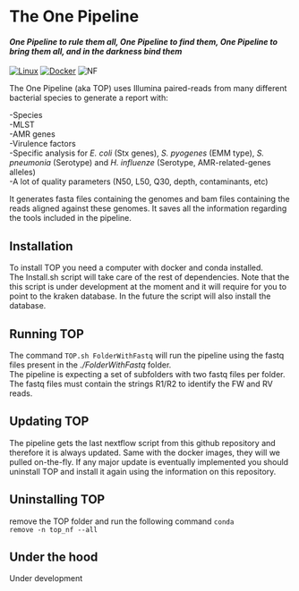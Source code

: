# The One Pipeline   
#### *One Pipeline to rule them all, One Pipeline to find them, One Pipeline to bring them all, and in the darkness bind them*   
   
[![Linux](https://svgshare.com/i/Zhy.svg)](https://www.linux.org/)   [![Docker](https://badgen.net/badge/icon/docker?icon=docker&label)](https://https://docker.com/) ![NF](https://badgen.net/badge/_/Nextflow/green?icon=terminal)   


The One Pipeline (aka TOP) uses Illumina paired-reads from many different bacterial species to generate a report with:

-Species   
-MLST   
-AMR genes   
-Virulence factors   
-Specific analysis for *E. coli* (Stx genes), *S. pyogenes* (EMM type), *S. pneumonia* (Serotype) and *H. influenze* (Serotype, AMR-related-genes alleles)     
-A lot of quality parameters (N50, L50, Q30, depth, contaminants, etc)
    
 It generates fasta files containing the genomes and bam files containing the reads aligned against these genomes. It saves all the information regarding the tools included in the pipeline.

## Installation   
To install TOP you need a computer with docker and conda installed.    
The Install.sh script will take care of the rest of dependencies. 
Note that the this script is under development at the moment and it will require for you to point to the kraken database. In the future the script will also install the database.     
   
## Running TOP   
The command <code>TOP.sh FolderWithFastq</code> will run the pipeline using the fastq files present in the *./FolderWithFastq* folder.   
The pipeline is expecting a set of subfolders with two fastq files per folder. The fastq files must contain the strings R1/R2 to identify the FW and RV reads. 

## Updating TOP   
The pipeline gets the last nextflow script from this github repository and therefore it is always updated. Same with the docker images, they will we pulled on-the-fly. 
If any major update is eventually implemented you should uninstall TOP and install it again using the information on this repository.
   
## Uninstalling TOP
remove the TOP folder and run the following command <code>conda remove -n top_nf --all</code>

## Under the hood   
Under development
